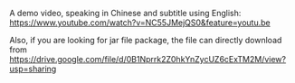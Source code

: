 
A demo video, speaking in Chinese and subtitle using English: 
https://www.youtube.com/watch?v=NC55JMejQS0&feature=youtu.be

Also, if you are looking for jar file package, the file can directly download from 
https://drive.google.com/file/d/0B1Nprrk2Z0hkYnZycUZ6cExTM2M/view?usp=sharing

